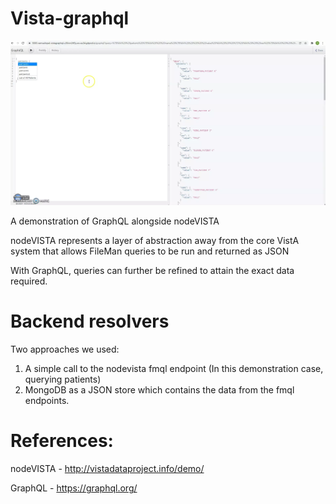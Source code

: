 # Vista-graphql

![Alt text](vista-graphql.webp?raw=true "Graphql")

A demonstration of GraphQL alongside nodeVISTA

nodeVISTA represents a layer of abstraction away from the core VistA system that allows FileMan queries to be run and returned as JSON

With GraphQL, queries can further be refined to attain the exact data required.

# Backend resolvers

Two approaches we used:

1) A simple call to the nodevista fmql endpoint (In this demonstration case, querying patients)
2) MongoDB as a JSON store which contains the data from the fmql endpoints.

# References:

nodeVISTA - http://vistadataproject.info/demo/

GraphQL - https://graphql.org/
